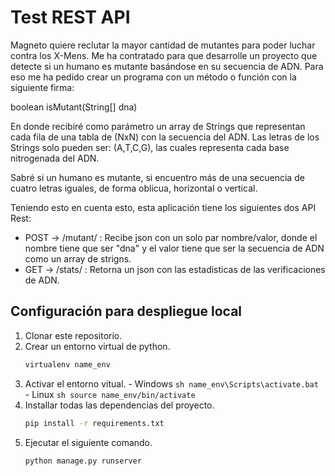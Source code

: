 # Test REST API
Magneto quiere reclutar la mayor cantidad de mutantes para poder luchar contra los X-Mens.
Me ha contratado para que desarrolle un proyecto que detecte si un humano es mutante basándose en su secuencia de ADN.
Para eso me ha pedido crear un programa con un método o función con la siguiente firma:

boolean isMutant(String[] dna)

En donde recibiré como parámetro un array de Strings que representan cada fila de una tabla de (NxN) con la secuencia del ADN. Las letras de los Strings solo pueden ser: (A,T,C,G), las cuales representa cada base nitrogenada del ADN.

Sabré si un humano es mutante, si encuentro más de una secuencia de cuatro letras iguales, de forma oblicua, horizontal o vertical.

Teniendo esto en cuenta esto, esta aplicación tiene los siguientes dos API Rest:

- POST -> /mutant/ : Recibe json con un solo par nombre/valor, donde el nombre tiene que ser "dna" y el valor tiene que ser la secuencia de ADN como un array de strigns. 
- GET -> /stats/ : Retorna un json con las estadisticas de las verificaciones de ADN.

## Configuración para despliegue local
1. Clonar este repositorio.
2. Crear un entorno virtual de python.
    ```sh
    virtualenv name_env
    ```
3. Activar el entorno vitual.
          - Windows
            ```sh
            name_env\Scripts\activate.bat
            ```
          - Linux
            ```sh
            source name_env/bin/activate
            ```
4. Installar todas las dependencias del proyecto.
    ```sh
    pip install -r requirements.txt
    ```
5. Ejecutar el siguiente comando.
    ```sh
    python manage.py runserver
    ```
